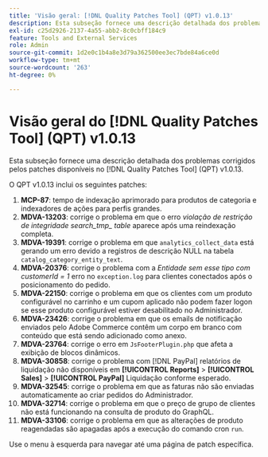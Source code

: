 ```yaml
---
title: 'Visão geral: [!DNL Quality Patches Tool] (QPT) v1.0.13'
description: Esta subseção fornece uma descrição detalhada dos problemas corrigidos pelos patches disponíveis no [!DNL Quality Patches Tool] (QPT) v1.0.13.
exl-id: c25d2926-2137-4a55-abb2-8c0cbff184c9
feature: Tools and External Services
role: Admin
source-git-commit: 1d2e0c1b4a8e3d79a362500ee3ec7bde84a6ce0d
workflow-type: tm+mt
source-wordcount: '263'
ht-degree: 0%

---
```


# Visão geral do [!DNL Quality Patches Tool] (QPT) v1.0.13

Esta subseção fornece uma descrição detalhada dos problemas corrigidos pelos patches disponíveis no [!DNL Quality Patches Tool] (QPT) v1.0.13.

O QPT v1.0.13 inclui os seguintes patches:

1. **MCP-87**: tempo de indexação aprimorado para produtos de categoria e indexadores de ações para perfis grandes.
1. **MDVA-13203**: corrige o problema em que o erro *violação de restrição de integridade search_tmp_ table* aparece após uma reindexação completa.
1. **MDVA-19391**: corrige o problema em que `analytics_collect_data` está gerando um erro devido a registros de descrição NULL na tabela `catalog_category_entity_text`.
1. **MDVA-20376**: corrige o problema com a *Entidade sem esse tipo com customerId = 1* erro no `exception.log` para clientes conectados após o posicionamento do pedido.
1. **MDVA-22150**: corrige o problema em que os clientes com um produto configurável no carrinho e um cupom aplicado não podem fazer logon se esse produto configurável estiver desabilitado no Administrador.
1. **MDVA-23426**: corrige o problema em que os emails de notificação enviados pelo Adobe Commerce contêm um corpo em branco com conteúdo que está sendo adicionado como anexo.
1. **MDVA-23764**: corrige o erro em `JsFooterPlugin.php` que afeta a exibição de blocos dinâmicos.
1. **MDVA-30858**: corrige o problema com [!DNL PayPal] relatórios de liquidação não disponíveis em **[!UICONTROL Reports]** > **[!UICONTROL Sales]** > **[!UICONTROL PayPal]** Liquidação conforme esperado.
1. **MDVA-32545**: corrige o problema em que as faturas não são enviadas automaticamente ao criar pedidos do Administrador.
1. **MDVA-32714**: corrige o problema em que o preço de grupo de clientes não está funcionando na consulta de produto do GraphQL.
1. **MDVA-33106**: corrige o problema em que as alterações de produto reagendadas são apagadas após a execução do comando cron `run`.

Use o menu à esquerda para navegar até uma página de patch específica.

